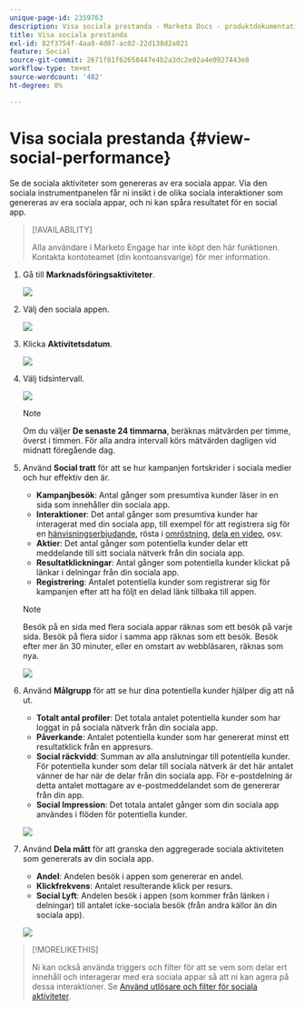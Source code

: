```yaml
---
unique-page-id: 2359763
description: Visa sociala prestanda - Marketo Docs - produktdokumentation
title: Visa sociala prestanda
exl-id: 82f3754f-4aa8-4d07-ac02-22d138d2a021
feature: Social
source-git-commit: 2671f81f62658447e4b2a3dc2e02a4e0927443e8
workflow-type: tm+mt
source-wordcount: '482'
ht-degree: 0%

---
```


# Visa sociala prestanda {#view-social-performance}

Se de sociala aktiviteter som genereras av era sociala appar. Via den sociala instrumentpanelen får ni insikt i de olika sociala interaktioner som genereras av era sociala appar, och ni kan spåra resultatet för en social app.

>[!AVAILABILITY]
>
>Alla användare i Marketo Engage har inte köpt den här funktionen. Kontakta kontoteamet (din kontoansvarige) för mer information.

1. Gå till **Marknadsföringsaktiviteter**.

   ![](assets/login-marketing-activities.png)

1. Välj den sociala appen.

   ![](assets/image2014-9-23-17-3a10-3a13.png)

1. Klicka **Aktivitetsdatum**.

   ![](assets/image2014-9-23-17-3a10-3a22.png)

1. Välj tidsintervall.

   ![](assets/image2014-9-23-17-3a10-3a35.png)

   >[!NOTE]
   >
   >Om du väljer **De senaste 24 timmarna**, beräknas mätvärden per timme, överst i timmen. För alla andra intervall körs mätvärden dagligen vid midnatt föregående dag.

1. Använd **Social tratt** för att se hur kampanjen fortskrider i sociala medier och hur effektiv den är.

   * **Kampanjbesök**: Antal gånger som presumtiva kunder läser in en sida som innehåller din sociala app.
   * **Interaktioner**: Det antal gånger som presumtiva kunder har interagerat med din sociala app, till exempel för att registrera sig för en [hänvisningserbjudande](/help/marketo/product-docs/demand-generation/social/referral-offers/create-a-referral-offer.md), rösta i [omröstning](/help/marketo/product-docs/demand-generation/social/creating-a-poll/create-a-poll.md), [dela en video](/help/marketo/product-docs/demand-generation/landing-pages/free-form-landing-pages/add-a-video-to-a-free-form-landing-page.md), osv.
   * **Aktier**: Det antal gånger som potentiella kunder delar ett meddelande till sitt sociala nätverk från din sociala app.
   * **Resultatklickningar**: Antal gånger som potentiella kunder klickat på länkar i delningar från din sociala app.
   * **Registrering**: Antalet potentiella kunder som registrerar sig för kampanjen efter att ha följt en delad länk tillbaka till appen.

   >[!NOTE]
   >
   >Besök på en sida med flera sociala appar räknas som ett besök på varje sida. Besök på flera sidor i samma app räknas som ett besök. Besök efter mer än 30 minuter, eller en omstart av webbläsaren, räknas som nya.

   ![](assets/image2014-9-23-17-3a11-3a16.png)

1. Använd **Målgrupp** för att se hur dina potentiella kunder hjälper dig att nå ut.

   * **Totalt antal profiler**: Det totala antalet potentiella kunder som har loggat in på sociala nätverk från din sociala app.
   * **Påverkande**: Antalet potentiella kunder som har genererat minst ett resultatklick från en appresurs.
   * **Social räckvidd**: Summan av alla anslutningar till potentiella kunder. För potentiella kunder som delar till sociala nätverk är det här antalet vänner de har när de delar från din sociala app. För e-postdelning är detta antalet mottagare av e-postmeddelandet som de genererar från din app.
   * **Social Impression**: Det totala antalet gånger som din sociala app användes i flöden för potentiella kunder.

   ![](assets/image2014-9-23-17-3a11-3a26.png)

1. Använd **Dela mått** för att granska den aggregerade sociala aktiviteten som genererats av din sociala app.

   * **Andel**: Andelen besök i appen som genererar en andel.
   * **Klickfrekvens**: Antalet resulterande klick per resurs.
   * **Social Lyft**: Andelen besök i appen (som kommer från länken i delningar) till antalet icke-sociala besök (från andra källor än din sociala app).

   ![](assets/image2014-9-23-17-3a11-3a35.png)

>[!MORELIKETHIS]
>
>Ni kan också använda triggers och filter för att se vem som delar ert innehåll och interagerar med era sociala appar så att ni kan agera på dessa interaktioner. Se [Använd utlösare och filter för sociala aktiviteter](/help/marketo/product-docs/demand-generation/social/social-functions/triggers-and-filters-for-social-activities.md).
